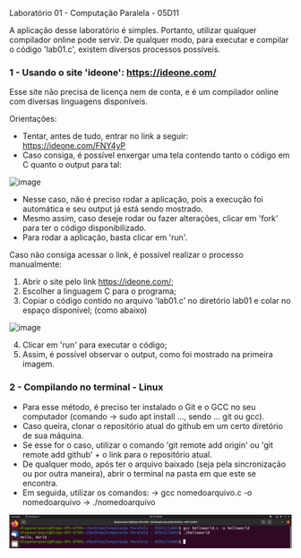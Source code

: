 Laboratório 01 - Computação Paralela - 05D11

A aplicação desse laboratório é simples. Portanto, utilizar qualquer compilador online pode servir.
De qualquer modo, para executar e compilar o código 'lab01.c', existem diversos processos possíveis.

### 1 - Usando o site 'ideone': https://ideone.com/

Esse site não precisa de licença nem de conta, e é um compilador online com diversas linguagens disponíveis.

Orientações:

- Tentar, antes de tudo, entrar no link a seguir: https://ideone.com/FNY4yP
- Caso consiga, é possível enxergar uma tela contendo tanto o código em C quanto o output para tal:

![image](https://user-images.githubusercontent.com/64621051/154623028-7a12b2d8-a792-4182-9047-e12c5550ffc7.png)

- Nesse caso, não é preciso rodar a aplicação, pois a execução foi automática e seu output já está sendo mostrado. 
- Mesmo assim, caso deseje rodar ou fazer alterações, clicar em 'fork' para ter o código disponibilizado.
- Para rodar a aplicação, basta clicar em 'run'.

Caso não consiga acessar o link, é possível realizar o processo manualmente:

1) Abrir o site pelo link https://ideone.com/;
2) Escolher a linguagem C para o programa;
3) Copiar o código contido no arquivo 'lab01.c' no diretório lab01 e colar no espaço disponível; (como abaixo)

![image](https://user-images.githubusercontent.com/64621051/154622608-3750a186-2756-4fb7-91e1-462e6d039d08.png)

4) Clicar em 'run' para executar o código;
5) Assim, é possível observar o output, como foi mostrado na primeira imagem.

### 2 - Compilando no terminal - Linux

- Para esse método, é preciso ter instalado o Git e o GCC no seu computador (comando -> sudo apt install ..., sendo ... git ou gcc).
- Caso queira, clonar o repositório atual do github em um certo diretório de sua máquina.
- Se esse for o caso, utilizar o comando 'git remote add origin' ou 'git remote add github' + o link para o repositório atual.
- De qualquer modo, após ter o arquivo baixado (seja pela sincronização ou por outra maneira), abrir o terminal na pasta em que este se encontra.
- Em seguida, utilizar os comandos: 
-> gcc nomedoarquivo.c -o nomedoarquivo
-> ./nomedoarquivo

![Screenshot](https://github.com/diegomarques1/computacao-paralela/blob/main/lab01/Execu%C3%A7%C3%A3o%20-%20Lab01a.png)
